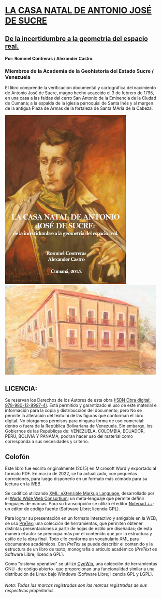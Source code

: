 # [LA CASA NATAL DE ANTONIO JOSÉ DE SUCRE](https://rommeljose.github.io/La-Casa-Natal-de-AJS)
## [De la incertidumbre a la geometría del espacio real.](https://rommeljose.github.io/La-Casa-Natal-de-AJS)

#### Por:  Rommel Contreras / Alexander Castro
### Miembros de la Academia de la Geohistoria del Estado Sucre / Venezuela


El libro comprende la verificación documental y cartográfica del nacimiento de Antonio José de Sucre, magno hecho acaecido el 3 de febrero de 1795, en una casa a las faldas del cerro San Antonio de la Eminencia de la Ciudad de Cumaná; a la espalda de la iglesia parroquial de Santa Inés y al margen de la antigua Plaza de Armas de la fortaleza de Santa MAría de la Cabeza.

[<img src="./imagenes/portadas/portada_1.jpg" alt="drawing" width="400"/>](https://rommeljose.github.io/La-Casa-Natal-de-AJS)
[<img src="imagenes/casa_sucre___ok.jpg" alt="drawing" width="500"/>](https://rommeljose.github.io/La-Casa-Natal-de-AJS)

## LICENCIA: 
Se reservan los Derechos de los Autores de esta obra [(ISBN Obra digital: 978-980-12-9997-4)](https://figshare.com/articles/journal_contribution/La_Casa_Natal_de_Antonio_Jos_de_Sucre_De_la_incertidumbre_a_la_geometr_a_del_espacio_real_/5643241). Está permitido y garantizado el uso de este material e información para la copia y distribucción del documento; pero No se permite la alteración del texto ni de las figuras que conforman el libro digital. No otorgamos permisos para ninguna forma de uso comercial: dentro o fuera de la República Bolivariana de Venezuela. Sin embargo, los Gobiernos de las Repúblicas de: VENEZUELA, COLOMBIA, ECUADOR, PERÚ, BOLIVIA Y PANAMÁ; podran hacer uso del material como corresponda a sus necesidades y criterio.

## Colofón

Este libro fue escrito originalmente (2015) en Microsoft Word y exportado al formato PDF. En marzo de 2022, se ha actualizado, con pequeñas correciones, para luego disponerlo en un formato más cómodo para su lectura en la WEB. 

Se codificó utilizando [XML: eXtensible Markup Language](https://es.wikipedia.org/wiki/Extensible_Markup_Language), desarrollado por el [World Wide Web Consortium](https://www.w3c.es/); un meta-lenguaje que permite definir lenguajes de marcas. Para su transcripción se utilizó el editor [Notepad ++](https://notepad-plus-plus.org/);  un editor de código fuente (Software Libre; licencia GPL).

Para lograr su presentación en un formato interactivo y amigable en la WEB, se usó [PreTex](https://pretextbook.org/); una colección de herramientas, que permiten obtener distintas presentaciones a partir de hojas de estilo pre diseñadas; de esta manera el autor se preocupa más por el contenido que por la estructura y estilo de la obra final. Todo ello conforma un vocabulario XML para documentos académicos. Con *PreTex*  se puede describir el contenido y la estructura de un libro de texto, monografía o artículo académico (*PreText* es Software Libre; licencia GPL).

Como "sistema operativo" se utilizó [CygWin](https://cygwin.com), una colección de herramientas GNU -de código abierto- que proporcionan una funcionalidad similar a una distribución de Linux bajo Windows (Software Libre; licencia GPL y LGPL).

###### *Nota: Todas las marcas registradas son las marcas registradas de sus respectivos propietarios.*
<!--

## Proceso de los archivos de código XML (PreText)

`Para ejecutar los comandos de edición PreText (en un entorno CygWin o Linux):`

### Para generar el archivo .txt con el código LaTex:

##### xsltproc --xinclude --stringparam latex.font.size "12pt"   -o ./libro_AJS.txt   ../../mathbook/xsl/pretext-latex.xsl libro_Casa_natal_AJS.xml

#### Para generar el [PDF: LA CASA NATAL DE ANTONIO JOSÉ DE SUCRE](https://figshare.com/ndownloader/files/9831583)

##### pdflatex libro_AJS.txt

#### Para generar los archivos HTML y de imágenes que conforman el libro [WEB: LA CASA NATAL DE ANTONIO JOSÉ DE SUCRE](https://rommeljose.github.io/La-Casa-Natal-de-AJS):

##### xsltproc --xinclude -stringparam publisher  publication-decorative.xml -o ./libro_AJS.txt   ../../mathbook/xsl/pretext-html.xsl ./libro_Casa_natal_AJS.xml

-->
